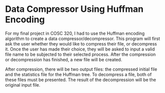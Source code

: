 # Data Compressor Using Huffman Encoding

For my final project in COSC 320, I had to use the Huffman encoding algorithm to create a data compressor/decompressor. This program will first ask the user whether they would like to compress their file, or decompress it. Once the user has made their choice, they will be asked to input a valid file name to be subjected to their selected process. After the compression or decompression has finished, a new file will be created.

After compression, there will be two output files: the compressed initial file and the statistics file for the Huffman tree. To decompress a file, both of these files must be presented. The result of the decompression will be the original input file.
